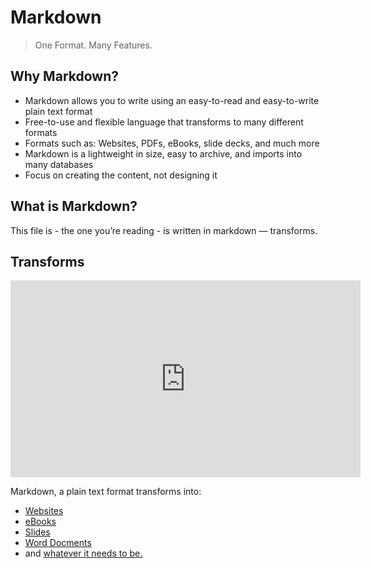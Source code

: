# Markdown

> One Format. Many Features. 

## Why Markdown? 
* Markdown allows you to write using an easy-to-read and easy-to-write plain text format
* Free-to-use and flexible language that transforms to many different formats
* Formats such as: Websites, PDFs, eBooks, slide decks, and much more
* Markdown is a lightweight in size, easy to archive, and imports into many databases
* Focus on creating the content, not designing it

## What is Markdown? 
This file is - the one you’re reading - is written in markdown — transforms.

## Transforms

 <iframe width="560" height="315" src="https://www.youtube.com/embed/DQgJEe-q2cw" frameborder="0" allow="accelerometer; autoplay; encrypted-media; gyroscope; picture-in-picture" allowfullscreen></iframe> 

Markdown, a plain text format transforms into: 

* [Websites](index.html)
* [eBooks](markdown.epub)
* [Slides](https://www.deckset.com/)
* [Word Docments](markdown.docx)
* and [whatever it needs to be.](https://pandoc.org/) 